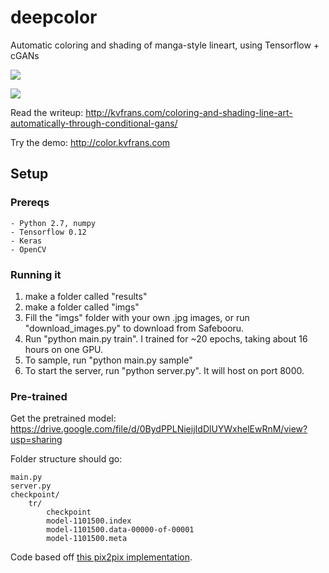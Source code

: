 # deepcolor

Automatic coloring and shading of manga-style lineart, using Tensorflow + cGANs

![](http://kvfrans.com/content/images/2017/03/Screen-Shot-2017-03-01-at-11-09-09-PM-1.png)

![](http://kvfrans.com/content/images/2017/03/Screen-Shot-2017-03-01-at-11-09-13-PM.png)

Read the writeup:
http://kvfrans.com/coloring-and-shading-line-art-automatically-through-conditional-gans/

Try the demo:
http://color.kvfrans.com

## Setup

### Prereqs
    - Python 2.7, numpy
    - Tensorflow 0.12
    - Keras
    - OpenCV

### Running it
1. make a folder called "results"
2. make a folder called "imgs"
3. Fill the "imgs" folder with your own .jpg images, or run "download_images.py" to download from Safebooru.
4. Run "python main.py train". I trained for ~20 epochs, taking about 16 hours on one GPU.
5. To sample, run "python main.py sample"
6. To start the server, run "python server.py". It will host on port 8000.

### Pre-trained

Get the pretrained model:
https://drive.google.com/file/d/0BydPPLNieijIdDlUYWxhelEwRnM/view?usp=sharing

Folder structure should go:
```
main.py
server.py
checkpoint/
    tr/
        checkpoint
        model-1101500.index
        model-1101500.data-00000-of-00001
        model-1101500.meta
```


Code based off [this pix2pix implementation](https://github.com/yenchenlin/pix2pix-tensorflow).
